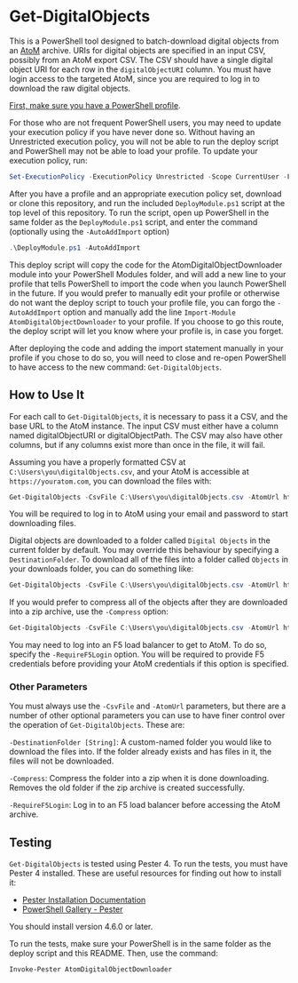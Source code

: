 # Get-DigitalObjects

This is a PowerShell tool designed to batch-download digital objects from an [AtoM](https://www.accesstomemory.org/en/) archive. URIs for digital objects are specified in an input CSV, possibly from an AtoM export CSV. The CSV should have a single digital object URI for each row in the `digitalObjectURI` column. You must have login access to the targeted AtoM, since you are required to log in to download the raw digital objects.

[First, make sure you have a PowerShell profile](https://docs.microsoft.com/en-us/powershell/module/microsoft.powershell.core/about/about_profiles?view=powershell-7#how-to-create-a-profile).

For those who are not frequent PowerShell users, you may need to update your execution policy if you have never done so. Without having an Unrestricted execution policy, you will not be able to run the deploy script and PowerShell may not be able to load your profile. To update your execution policy, run:

```PowerShell
Set-ExecutionPolicy -ExecutionPolicy Unrestricted -Scope CurrentUser -Force
```

After you have a profile and an appropriate execution policy set, download or clone this repository, and run the included `DeployModule.ps1` script at the top level of this repository. To run the script, open up PowerShell in the same folder as the `DeployModule.ps1` script, and enter the command (optionally using the `-AutoAddImport` option)

```PowerShell
.\DeployModule.ps1 -AutoAddImport
```

This deploy script will copy the code for the AtomDigitalObjectDownloader module into your PowerShell Modules folder, and will add a new line to your profile that tells PowerShell to import the code when you launch PowerShell in the future. If you would prefer to manually edit your profile or otherwise do not want the deploy script to touch your profile file, you can forgo the `-AutoAddImport` option and manually add the line `Import-Module AtomDigitalObjectDownloader` to your profile. If you choose to go this route, the deploy script will let you know where your profile is, in case you forget.

After deploying the code and adding the import statement manually in your profile if you chose to do so, you will need to close and re-open PowerShell to have access to the new command: `Get-DigitalObjects`.

## How to Use It

For each call to `Get-DigitalObjects`, it is necessary to pass it a CSV, and the base URL to the AtoM instance. The input CSV must either have a column named digitalObjectURI or digitalObjectPath. The CSV may also have other columns, but if any columns exist more than once in the file, it will fail.

Assuming you have a properly formatted CSV at `C:\Users\you\digitalObjects.csv`, and your AtoM is accessible at `https://youratom.com`, you can download the files with:

```PowerShell
Get-DigitalObjects -CsvFile C:\Users\you\digitalObjects.csv -AtomUrl https://youratom.com
```

You will be required to log in to AtoM using your email and password to start downloading files.

Digital objects are downloaded to a folder called `Digital Objects` in the current folder by default. You may override this behaviour by specifying a `DestinationFolder`. To download all of the files into a folder called `Objects` in your downloads folder, you can do something like:

```PowerShell
Get-DigitalObjects -CsvFile C:\Users\you\digitalObjects.csv -AtomUrl https://youratom.com -DestinationFolder C:\Users\you\Downloads\Objects\
```

If you would prefer to compress all of the objects after they are downloaded into a zip archive, use the `-Compress` option:

```PowerShell
Get-DigitalObjects -CsvFile C:\Users\you\digitalObjects.csv -AtomUrl https://youratom.com -Compress
```

You may need to log into an F5 load balancer to get to AtoM. To do so, specify the `-RequireF5Login` option. You will be required to provide F5 credentials before providing your AtoM credentials if this option is specified.

### Other Parameters

You must always use the `-CsvFile` and `-AtomUrl` parameters, but there are a number of other optional parameters you can use to have finer control over the operation of `Get-DigitalObjects`. These are:

`-DestinationFolder [String]`: A custom-named folder you would like to download the files into. If the folder already exists and has files in it, the files will not be downloaded.

`-Compress`: Compress the folder into a zip when it is done downloading. Removes the old folder if the zip archive is created successfully.

`-RequireF5Login`: Log in to an F5 load balancer before accessing the AtoM archive.

## Testing

`Get-DigitalObjects` is tested using Pester 4. To run the tests, you must have Pester 4 installed. These are useful resources for finding out how to install it:

- [Pester Installation Documentation](https://pester.dev/docs/introduction/installation)
- [PowerShell Gallery - Pester](https://www.powershellgallery.com/packages/Pester/4.6.0)

You should install version 4.6.0 or later.

To run the tests, make sure your PowerShell is in the same folder as the deploy script and this README. Then, use the command:

```PowerShell
Invoke-Pester AtomDigitalObjectDownloader
```
